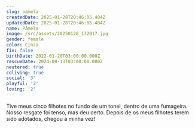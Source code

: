 ```yaml
---
slug: pamela
createdDate: 2025-01-28T20:46:05.484Z
updatedDate: 2025-01-28T20:46:05.484Z
name: Pâmela
image: /src/assets/20250128_172017.jpg
gender: female
color: Cinza
fiv: false
birthDate: 2022-01-28T03:00:00.000Z
rescueDate: 2024-09-13T03:00:00.000Z
neutered: true
coliving: true
social: '3'
playful: '2'
loving: '2'
---
```


Tive meus cinco filhotes no fundo de um tonel, dentro de uma fumageira. Nosso resgate foi tenso, mas deu certo. Depois de os meus filhotes terem sido adotados, chegou a minha vez!
